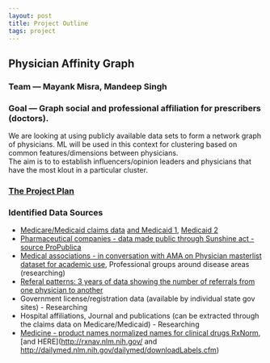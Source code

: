 ```yaml
---
layout: post
title: Project Outline
tags: project
---
```

## Physician Affinity Graph

### Team — Mayank Misra, Mandeep Singh

### Goal — Graph social and professional affiliation for prescribers (doctors). 
We are looking at using publicly available data sets to form a network graph of physicians. 
ML will be used in this context for clustering based on common features/dimensions between physicians.  
The aim is to to establish influencers/opinion leaders and physicians that have the most klout in a particular cluster. 
 
 
 ### [The Project Plan](http://instagantt.com/snapshot.html#/5320caf2cb803d8473000025)
 
 ### Identified Data Sources
 
- [Medicare/Medicaid claims data](http://nppes.viva-it.com/NPI_Files.html) [and Medicaid 1](https://data.medicare.gov/), [Medicaid 2](https://data.medicare.gov/data/hospital-compare)
- [Pharmaceutical companies - data made public through Sunshine act - source ProPublica](https://projects.propublica.org/data-store/ )
- [Medical associations - in conversation with AMA on Physician masterlist dataset for academic use](http://www.ama.org), Professional groups around disease areas (researching)
- [Referal patterns: 3 years of data showing the number of referrals from one physician to another](http://www.healthdata.gov/data/dataset/physician-referral-patterns) 
- Government license/registration data (available by individual state gov sites) - Researching
- Hospital affiliations, Journal and publications (can be extracted through the claims data on Medicare/Medicaid) - Researching
- [Medicine - product names normalized names for clinical drugs RxNorm](http://www.nlm.nih.gov/research/umls/rxnorm/), [and HERE](http://rxnav.nlm.nih.gov/ and http://dailymed.nlm.nih.gov/dailymed/downloadLabels.cfm)